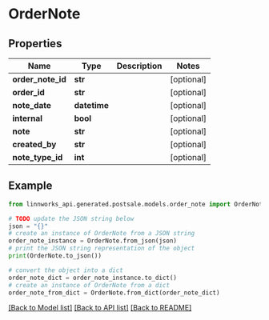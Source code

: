 # OrderNote


## Properties

Name | Type | Description | Notes
------------ | ------------- | ------------- | -------------
**order_note_id** | **str** |  | [optional] 
**order_id** | **str** |  | [optional] 
**note_date** | **datetime** |  | [optional] 
**internal** | **bool** |  | [optional] 
**note** | **str** |  | [optional] 
**created_by** | **str** |  | [optional] 
**note_type_id** | **int** |  | [optional] 

## Example

```python
from linnworks_api.generated.postsale.models.order_note import OrderNote

# TODO update the JSON string below
json = "{}"
# create an instance of OrderNote from a JSON string
order_note_instance = OrderNote.from_json(json)
# print the JSON string representation of the object
print(OrderNote.to_json())

# convert the object into a dict
order_note_dict = order_note_instance.to_dict()
# create an instance of OrderNote from a dict
order_note_from_dict = OrderNote.from_dict(order_note_dict)
```
[[Back to Model list]](../README.md#documentation-for-models) [[Back to API list]](../README.md#documentation-for-api-endpoints) [[Back to README]](../README.md)


